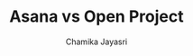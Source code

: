 ---
is_programmatic_layout_6: true
draft: false
title: "Asana vs Open Project"
snippet: "Asana vs Open Project"
image:
  src: /images/pseo/asana-vs-open-project.png
  alt: "project management, task tracking, team collaboration, productivity"
publishDate: 2024-11-29
category: ""
author: "Chamika Jayasri"
tags:
  - "Project Management"
  - "Tips"
  - "Open-Source"
  - "Team"
tools:
  Asana:
    sub_title: "Simplifying Team Collaboration"
    main_content: "Asana is known for its intuitive interface and straightforward approach to task management. It's perfect for teams looking for a tool that prioritizes simplicity without sacrificing essential project-tracking features. From creating task boards to assigning deadlines, Asana shines in its ability to keep projects moving seamlessly. However, some users find its features limiting when it comes to advanced customization or scalability for larger, more complex workflows."
    features: ["Visual project views, including timelines, boards, and calendars.","Simple task assignment with due dates and priority levels.","Integration with tools like Slack, Google Workspace, and Microsoft Teams.","Easy-to-use mobile app for project updates on the go."]
    analytics_rate: "⭐⭐⭐⭐⭐"
    analytics_review: "Clear and effective"
    customization_rate: "⭐⭐⭐"
    customization_review: "Basic customization"
    collaboration_features_rate: "⭐⭐⭐⭐"
    collaboration_features_review: "Strong collaboration tools"
    self_hosted: false
    open_source: false
    pricing: "Free & Paid plans"
  Open Project:
    sub_title: "The Open-Source Project Management Solution"
    main_content: "Open Project is a robust open-source project management tool that caters to teams needing advanced features for project planning and tracking. It offers a comprehensive suite of tools for managing complex projects, including Gantt charts, task management, and time tracking. While its capabilities are extensive, the interface may be less intuitive for new users compared to more streamlined solutions like Asana."
    features: ["Gantt charts for project planning and scheduling.","Task management with customizable workflows and statuses.","Time tracking and reporting functionalities.","Collaboration tools like forums and document management."]
    analytics_rate: "⭐⭐⭐⭐"
    analytics_review: "Feature-rich but complex"
    customization_rate: "⭐⭐⭐⭐"
    customization_review: "Flexible customization options"
    collaboration_features_rate: "⭐⭐⭐⭐⭐"
    collaboration_features_review: "Excellent collaboration features"
    self_hosted: true
    open_source: true
    pricing: "Free & Paid plans"
description: Discover the best project management tools for your business. Compare Asana, Open Project, and Worklenz to find the perfect open-source alternative.
related: [asana-vs-redmine, asana-vs-taiga, asana-vs-kanboard, asana-vs-teamgantt]
---